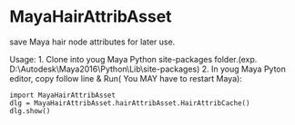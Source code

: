 # MayaHairAttribAsset
save Maya hair node attributes for later use.

Usage:
	1. Clone into youg Maya Python site-packages folder.(exp. D:\Autodesk\Maya2016\Python\Lib\site-packages)
	2. In youg Maya Pyton editor, copy follow line & Run( You MAY have to restart Maya):
	
	import MayaHairAttribAsset
	dlg = MayaHairAttribAsset.hairAttribAsset.HairAttribCache()
	dlg.show()